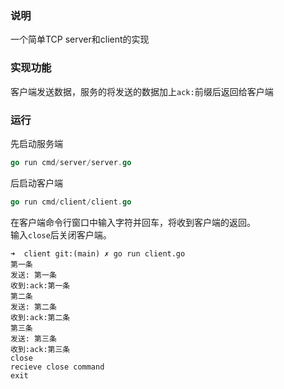### 说明
一个简单TCP server和client的实现
### 实现功能
客户端发送数据，服务的将发送的数据加上`ack:`前缀后返回给客户端
### 运行
先启动服务端
```go
go run cmd/server/server.go
```
后启动客户端
```go
go run cmd/client/client.go
```
在客户端命令行窗口中输入字符并回车，将收到客户端的返回。  
输入`close`后关闭客户端。
```shell
➜  client git:(main) ✗ go run client.go
第一条
发送: 第一条
收到:ack:第一条
第二条
发送: 第二条
收到:ack:第二条
第三条
发送: 第三条
收到:ack:第三条
close
recieve close command
exit
```